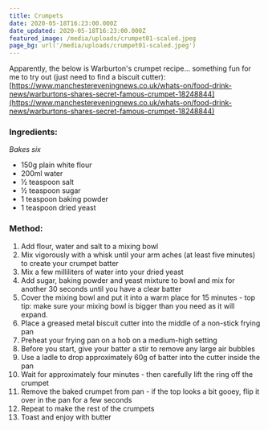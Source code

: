 ```yaml
---
title: Crumpets
date: 2020-05-18T16:23:00.000Z
date_updated: 2020-05-18T16:23:00.000Z
featured_image: /media/uploads/crumpet01-scaled.jpeg
page_bg: url('/media/uploads/crumpet01-scaled.jpeg')
---
```


Apparently, the below is Warburton's crumpet recipe... something fun for me to try out (just need to find a biscuit cutter):
[https://www.manchestereveningnews.co.uk/whats-on/food-drink-news/warburtons-shares-secret-famous-crumpet-18248844](https://www.manchestereveningnews.co.uk/whats-on/food-drink-news/warburtons-shares-secret-famous-crumpet-18248844)

### Ingredients:

_Bakes six_

- 150g plain white flour
- 200ml water
- ½ teaspoon salt
- ½ teaspoon sugar
- 1 teaspoon baking powder
- 1 teaspoon dried yeast

### Method:

1. Add flour, water and salt to a mixing bowl
2. Mix vigorously with a whisk until your arm aches (at least five minutes) to create your crumpet batter
3. Mix a few milliliters of water into your dried yeast
4. Add sugar, baking powder and yeast mixture to bowl and mix for another 30 seconds until you have a clear batter
5. Cover the mixing bowl and put it into a warm place for 15 minutes - top tip: make sure your mixing bowl is bigger than you need as it will expand.
6. Place a greased metal biscuit cutter into the middle of a non-stick frying pan
7. Preheat your frying pan on a hob on a medium-high setting
8. Before you start, give your batter a stir to remove any large air bubbles
9. Use a ladle to drop approximately 60g of batter into the cutter inside the pan
10. Wait for approximately four minutes - then carefully lift the ring off the crumpet
11. Remove the baked crumpet from pan - if the top looks a bit gooey, flip it over in the pan for a few seconds
12. Repeat to make the rest of the crumpets
13. Toast and enjoy with butter
